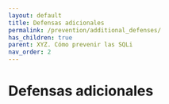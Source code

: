 ```yaml
---
layout: default
title: Defensas adicionales
permalink: /prevention/additional_defenses/
has_children: true
parent: XYZ. Cómo prevenir las SQLi
nav_order: 2
---
```


# Defensas adicionales